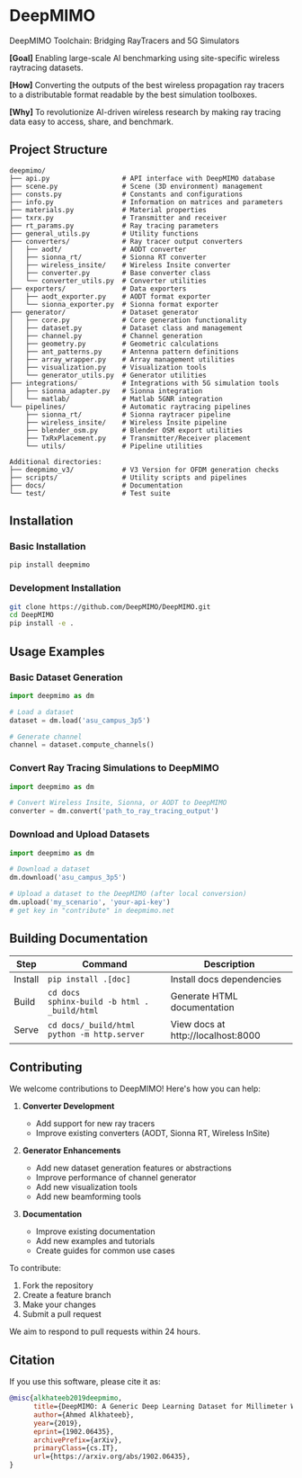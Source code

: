 # DeepMIMO
DeepMIMO Toolchain: Bridging RayTracers and 5G Simulators

**[Goal]** Enabling large-scale AI benchmarking using site-specific wireless raytracing datasets.

**[How]** Converting the outputs of the best wireless propagation ray tracers to a distributable format readable by the best simulation toolboxes. 

**[Why]** To revolutionize AI-driven wireless research by making ray tracing data easy to access, share, and benchmark.

## Project Structure
```
deepmimo/
├── api.py                  # API interface with DeepMIMO database
├── scene.py                # Scene (3D environment) management
├── consts.py               # Constants and configurations
├── info.py                 # Information on matrices and parameters
├── materials.py            # Material properties
├── txrx.py                 # Transmitter and receiver
├── rt_params.py            # Ray tracing parameters
├── general_utils.py        # Utility functions
├── converters/             # Ray tracer output converters
│   ├── aodt/               # AODT converter
│   ├── sionna_rt/          # Sionna RT converter
│   ├── wireless_insite/    # Wireless Insite converter
│   ├── converter.py        # Base converter class
│   └── converter_utils.py  # Converter utilities
├── exporters/              # Data exporters
│   ├── aodt_exporter.py    # AODT format exporter
│   └── sionna_exporter.py  # Sionna format exporter
├── generator/              # Dataset generator
│   ├── core.py             # Core generation functionality
│   ├── dataset.py          # Dataset class and management
│   ├── channel.py          # Channel generation
│   ├── geometry.py         # Geometric calculations
│   ├── ant_patterns.py     # Antenna pattern definitions
│   ├── array_wrapper.py    # Array management utilities
│   ├── visualization.py    # Visualization tools
│   └── generator_utils.py  # Generator utilities
├── integrations/           # Integrations with 5G simulation tools
│   ├── sionna_adapter.py   # Sionna integration
│   └── matlab/             # Matlab 5GNR integration
└── pipelines/              # Automatic raytracing pipelines
    ├── sionna_rt/          # Sionna raytracer pipeline
    ├── wireless_insite/    # Wireless Insite pipeline
    ├── blender_osm.py      # Blender OSM export utilities
    ├── TxRxPlacement.py    # Transmitter/Receiver placement
    └── utils/              # Pipeline utilities

Additional directories:
├── deepmimo_v3/            # V3 Version for OFDM generation checks
├── scripts/                # Utility scripts and pipelines
├── docs/                   # Documentation
└── test/                   # Test suite
```

## Installation

### Basic Installation
```bash
pip install deepmimo
```

### Development Installation
```bash
git clone https://github.com/DeepMIMO/DeepMIMO.git
cd DeepMIMO
pip install -e .
```

## Usage Examples

### Basic Dataset Generation
```python
import deepmimo as dm

# Load a dataset
dataset = dm.load('asu_campus_3p5')

# Generate channel
channel = dataset.compute_channels()
```

### Convert Ray Tracing Simulations to DeepMIMO
```python
import deepmimo as dm

# Convert Wireless Insite, Sionna, or AODT to DeepMIMO
converter = dm.convert('path_to_ray_tracing_output')
```

### Download and Upload Datasets
```python
import deepmimo as dm

# Download a dataset
dm.download('asu_campus_3p5')

# Upload a dataset to the DeepMIMO (after local conversion)
dm.upload('my_scenario', 'your-api-key')
# get key in "contribute" in deepmimo.net
```

## Building Documentation

| Step    | Command                                           | Description                       |
|---------|---------------------------------------------------|-----------------------------------|
| Install | `pip install .[doc]`                              | Install docs dependencies         |
| Build   | `cd docs`<br>`sphinx-build -b html . _build/html` | Generate HTML documentation       |
| Serve   | `cd docs/_build/html`<br>`python -m http.server`  | View docs at http://localhost:8000|

## Contributing

We welcome contributions to DeepMIMO! Here's how you can help:

1. **Converter Development**
   - Add support for new ray tracers
   - Improve existing converters (AODT, Sionna RT, Wireless InSite)

2. **Generator Enhancements**
   - Add new dataset generation features or abstractions
   - Improve performance of channel generator
   - Add new visualization tools
   - Add new beamforming tools

3. **Documentation**
   - Improve existing documentation
   - Add new examples and tutorials
   - Create guides for common use cases

To contribute:
1. Fork the repository
2. Create a feature branch
3. Make your changes
4. Submit a pull request

We aim to respond to pull requests within 24 hours.

## Citation

If you use this software, please cite it as:

```bibtex
@misc{alkhateeb2019deepmimo,
      title={DeepMIMO: A Generic Deep Learning Dataset for Millimeter Wave and Massive MIMO Applications}, 
      author={Ahmed Alkhateeb},
      year={2019},
      eprint={1902.06435},
      archivePrefix={arXiv},
      primaryClass={cs.IT},
      url={https://arxiv.org/abs/1902.06435}, 
}
```
